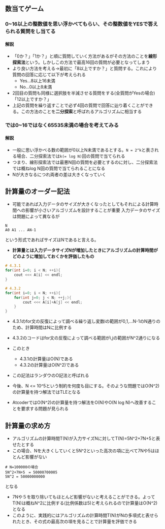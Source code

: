 ## 数当てゲーム
### 0~16以上の整数値を思い浮かべてもらい、その整数値をYESで答えられる質問をし当てる

#### 解説
- 「0か？」「1か？」と順に質問していく方法があるがその方法のことを**線形探索法**という。しかしこの方法で最高16回の質問が必要となってしまう
- より良い方法を考える→最初に「8以上ですか？」と質問する。これにより質問の回答に応じて以下が考えられる
  - Yes...8以上16未満
  - No...0以上8未満
- 2回目の質問も同様に選択肢を半減させる質問をする(全質問がYesの場合)「12以上ですか？」
- 上記の質問を繰り返すことで必ず4回の質問で回答に辿り着くことができる。この方法のことを**二分探索**と呼ばれるアルゴリズムに相当する

### では0~16ではなく65535未満の場合を考えてみる
#### 解説
- 一般に思い浮かべる数の範囲が0以上N未満であるとする。`N = 2^k`と表される場合、二分探索法では`k(= log N)`回の質問で当てられる
- つまり、線形探索法では最悪N回の質問を必要とするのに対し、二分探索法では概ねlog N回の質問で当てられることになる
- Nが大きなるにつれ両者の差は大きくなっていく

## 計算量のオーダー記法
- 可能であれば入力データのサイズが大きくなったとしてもそれによる計算時間への影響が小さいアルゴリズムを設計することが重要
入力データのサイズは問題によって異なるが
```
N
A0 A1 ... AN-1
```
という形式であればサイズはNであると言える。
- **計算量とは入力データサイズNが増加したときにアルゴリズムの計算時間がどのように増加しておくかを評価したもの**

```C++
# 4.3.1
for(int i=0; i < N; ++i){
    cout <<< A[i] << endl;
}
```

```C++
# 4.3.2
for(int i=0; i < N; ++i){
    for(int j=0; j < N; ++j;){
        cout <<< A[i]+A[j] << endl;
    }
}
```

- 4.3.1のfor文の反復によって調べる繰り返し変数iの範囲が0,1,...N-1のN通りのため、計算時間はNに比例する
- 4.3.2のコードはfor文の反復によって調べる範囲がi,jの範囲がN^2通りになる
- このとき
  - 4.3.1の計算量はO(N)である
  - 4.3.2の計算量はO(N^2)である
- この記法はランダウのO記法と呼ばれる

- 今後、N <= 10^5という制約を何度も目にする。そのような問題ではO(N^2)の計算量を持つ解法ではTLEとなる
- AtcoderではO(N^2)の計算量を持つ解法をO(N)やO(N log N)へ改善することを要求する問題が見られる

## 計算量の求め方
- アルゴリズムの計算時間T(N)が入力サイズNに対してT(N)=5N^2+7N+5と表せたとする
- この場合、Nを大きくしていくと5N^2といった高次の項に比べて7Nや5はほとんど影響がない

```
# N=100000の場合
5N^2+7N+5　= 50000700005
5N^2 = 50000000000
```
となる
- 7Nや５を取り除いてもほとんど影響がないと考えることができる。よってT(N)は概ねN^2に比例する(比例係数は5)と考えられるので計算量はO(N^2)となる
- このように、実践的にはアルゴリズムの計算時間T(N)がNの多項式と表せられたとき、その式の最高次の項を見ることで計算量を評価できる